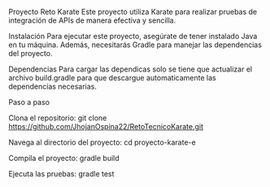 Proyecto Reto Karate 
Este proyecto utiliza Karate para realizar pruebas de integración de APIs de manera efectiva y sencilla.

Instalación
Para ejecutar este proyecto, asegúrate de tener instalado Java en tu máquina. Además, necesitarás Gradle para manejar las dependencias del proyecto.

Dependencias
Para cargar las dependicas solo se tiene que actualizar el archivo build.gradle para que descargue automaticamente las dependencias necesarias.

Paso a paso

Clona el repositorio:
git clone https://github.com/JhojanOspina22/RetoTecnicoKarate.git

Navega al directorio del proyecto:
cd proyecto-karate-e

Compila el proyecto:
gradle build

Ejecuta las pruebas:
gradle test


